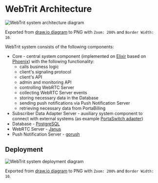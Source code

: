 # WebTrit Architecture

![WebTrit system architecture diagram](diagrams/WebTritSystem_Architecture.png)

Exported from [draw.io diagram](diagrams/WebTritSystem_Architecture.drawio) to PNG with `Zoom: 200%` and `Border Width: 10`.
<!-- /Applications/draw.io.app/Contents/MacOS/draw.io -x -f png -s 2 -b 10 -o WebTritSystem_Architecture.png WebTritSystem_Architecture.drawio -->

WebTrit system consists of the following components:

* Core - central system component (implemented on [Elixir](https://elixir-lang.org) based on [Phoenix](https://phoenixframework.org)) with the following functionality:
  * calls business logic
  * client's signaling protocol
  * client's API
  * admin and monitoring API
  * controlling WebRTC Server
  * collecting WebRTC Server events
  * storing necessary data in the Database
  * sending push notifications via Push Notification Server
  * retrieving necessary data from PortaBilling
* Subscriber Data Adapter Server - auxiliary system component to connect with external systems (as example [PortaSwitch adapter](https://github.com/WebTrit/webtrit_adapter_portaswitch))
* Database - [PostgreSQL](https://www.postgresql.org/)
* WebRTC Server - [Janus](https://janus.conf.meetecho.com/)
* Push Notification Server - [gorush](https://github.com/appleboy/gorush)

## Deployment

![WebTrit system deployment diagram](diagrams/WebTritSystem_Deployment.png)

Exported from [draw.io diagram](diagrams/WebTritSystem_Deployment.drawio) to PNG with `Zoom: 200%` and `Border Width: 10`.
<!-- /Applications/draw.io.app/Contents/MacOS/draw.io -x -f png -s 2 -b 10 -o WebTritSystem_Deployment.png WebTritSystem_Deployment.drawio -->
